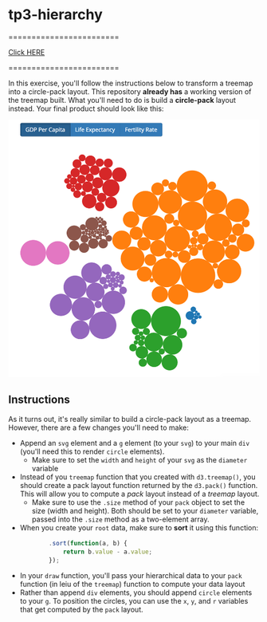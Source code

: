 # tp3-hierarchy

========================   

[Click HERE](http://sunho0301.github.io)  

========================    


In this exercise, you'll follow the instructions below to transform a treemap into a circle-pack layout. This repository **already has** a working version of the treemap built. What you'll need to do is build a **circle-pack** layout instead. Your final product should look like this:

![example 1 complete](imgs/complete.png)

## Instructions

As it turns out, it's really similar to build a circle-pack layout as a treemap. However, there are a few changes you'll need to make:

- Append an `svg` element and a `g` element (to your `svg`) to your main `div` (you'll need this to render `circle` elements). 
    - Make sure to set the `width` and `height` of your `svg` as the `diameter` variable
- Instead of you `treemap` function that you created with `d3.treemap()`, you should create a pack layout function returned by the `d3.pack()` function. This will allow you to compute a _pack_ layout instead of a _treemap_ layout. 
    - Make sure to use the `.size` method of your `pack` object to set the size (width and height). Both should be set to your `diameter` variable, passed into the `.size` method as a two-element array.
- When you create your `root` data, make sure to **sort** it using this function: 
    ```javascript
            .sort(function(a, b) {
                return b.value - a.value;
            });
    ```
- In your `draw` function, you'll pass your hierarchical data to your `pack` function (in leiu of the `treemap`) function to compute your data layout
- Rather than append `div` elements, you should append `circle` elements to your `g`. To position the circles, you can use the `x`, `y`, and `r` variables that get computed by the `pack` layout.